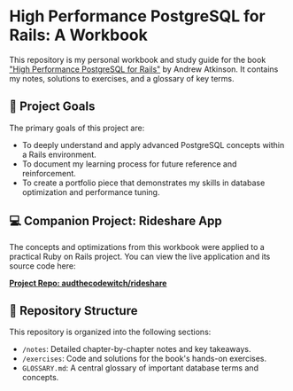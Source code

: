 # High Performance PostgreSQL for Rails: A Workbook

This repository is my personal workbook and study guide for the book ["High Performance PostgreSQL for Rails"](https://pragprog.com/titles/aapsql/high-performance-postgresql-for-rails/) by Andrew Atkinson. It contains my notes, solutions to exercises, and a glossary of key terms.

## 🎯 Project Goals

The primary goals of this project are:
* To deeply understand and apply advanced PostgreSQL concepts within a Rails environment.
* To document my learning process for future reference and reinforcement.
* To create a portfolio piece that demonstrates my skills in database optimization and performance tuning.

## 💻 Companion Project: Rideshare App

The concepts and optimizations from this workbook were applied to a practical Ruby on Rails project. You can view the live application and its source code here:

**[Project Repo: audthecodewitch/rideshare](https://github.com/AudTheCodeWitch/rideshare)**

## 📂 Repository Structure

This repository is organized into the following sections:

* `/notes`: Detailed chapter-by-chapter notes and key takeaways.
* `/exercises`: Code and solutions for the book's hands-on exercises.
* `GLOSSARY.md`: A central glossary of important database terms and concepts.
